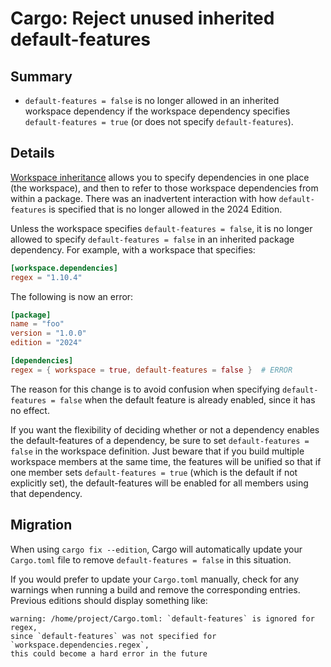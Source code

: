 # Cargo: Reject unused inherited default-features

## Summary

- `default-features = false` is no longer allowed in an inherited workspace dependency if the workspace dependency specifies `default-features = true` (or does not specify `default-features`).

## Details

[Workspace inheritance] allows you to specify dependencies in one place (the workspace), and then to refer to those workspace dependencies from within a package.
There was an inadvertent interaction with how `default-features` is specified that is no longer allowed in the 2024 Edition.

Unless the workspace specifies `default-features = false`, it is no longer allowed to specify `default-features = false` in an inherited package dependency.
For example, with a workspace that specifies:

```toml
[workspace.dependencies]
regex = "1.10.4"
```

The following is now an error:

```toml
[package]
name = "foo"
version = "1.0.0"
edition = "2024"

[dependencies]
regex = { workspace = true, default-features = false }  # ERROR
```

The reason for this change is to avoid confusion when specifying `default-features = false` when the default feature is already enabled, since it has no effect.

If you want the flexibility of deciding whether or not a dependency enables the default-features of a dependency, be sure to set `default-features = false` in the workspace definition.
Just beware that if you build multiple workspace members at the same time, the features will be unified so that if one member sets `default-features = true` (which is the default if not explicitly set), the default-features will be enabled for all members using that dependency.

## Migration

When using `cargo fix --edition`, Cargo will automatically update your `Cargo.toml` file to remove `default-features = false` in this situation.

If you would prefer to update your `Cargo.toml` manually, check for any warnings when running a build and remove the corresponding entries.
Previous editions should display something like:

```text
warning: /home/project/Cargo.toml: `default-features` is ignored for regex,
since `default-features` was not specified for `workspace.dependencies.regex`,
this could become a hard error in the future
```

[workspace inheritance]: ../../cargo/reference/specifying-dependencies.html#inheriting-a-dependency-from-a-workspace
